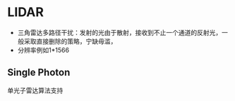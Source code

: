 # LIDAR

- 三角雷达多路径干扰：发射的光由于散射，接收到不止一个通道的反射光，一般采取直接删除的策略，宁缺毋滥，
- 分辨率例如1*1566



## Single Photon

单光子雷达算法支持

